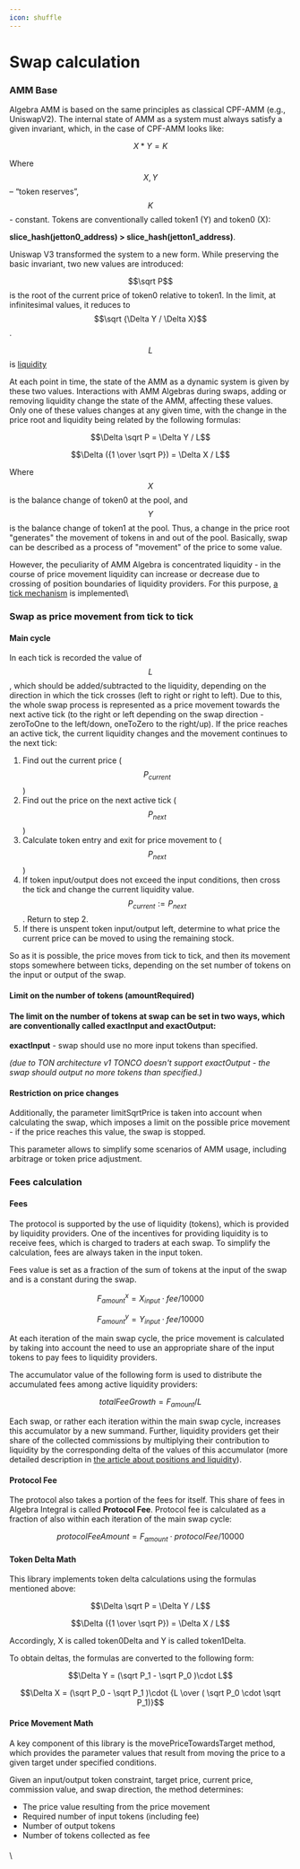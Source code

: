 ```yaml
---
icon: shuffle
---
```


# Swap calculation

### AMM Base

Algebra AMM is based on the same principles as classical CPF-AMM (e.g., UniswapV2). The internal state of AMM as a system must always satisfy a given invariant, which, in the case of CPF-AMM looks like:

$$X * Y = K$$

Where $$X, Y$$ – “token reserves”, $$K$$ - constant. Tokens are conventionally called token1 (Y) and token0 (X):

**slice\_hash(jetton0\_address) > slice\_hash(jetton1\_address)**.

Uniswap V3 transformed the system to a new form. While preserving the basic invariant, two new values are introduced:

$$\sqrt P$$ is the root of the current price of token0 relative to token1. In the limit, at infinitesimal values, it reduces to $$\sqrt {\Delta Y / \Delta X}$$.

$$L$$ is [liquidity](liquidity-and-positions.md)

At each point in time, the state of the AMM as a dynamic system is given by these two values. Interactions with AMM Algebras during swaps, adding or removing liquidity change the state of the AMM, affecting these values. Only one of these values changes at any given time, with the change in the price root and liquidity being related by the following formulas:

$$\Delta \sqrt P = \Delta Y / L$$

$$\Delta ({1 \over \sqrt P}) = \Delta X / L$$

Where $$X$$ is the balance change of token0 at the pool, and $$Y$$is the balance change of token1 at the pool. Thus, a change in the price root "generates" the movement of tokens in and out of the pool. Basically, swap can be described as a process of "movement" of the price to some value.

However, the peculiarity of AMM Algebra is concentrated liquidity - in the course of price movement liquidity can increase or decrease due to crossing of position boundaries of liquidity providers. For this purpose, [a tick mechanism](ticks.md) is implemented\\

### Swap as price movement from tick to tick

#### Main cycle

In each tick is recorded the value of $$L$$, which should be added/subtracted to the liquidity, depending on the direction in which the tick crosses (left to right or right to left). Due to this, the whole swap process is represented as a price movement towards the next active tick (to the right or left depending on the swap direction - zeroToOne to the left/down, oneToZero to the right/up). If the price reaches an active tick, the current liquidity changes and the movement continues to the next tick:

1. Find out the current price ($$P_{current}$$)
2. Find out the price on the next active tick ($$P_{next}$$)
3. Calculate token entry and exit for price movement to ($$P_{next}$$)
4. If token input/output does not exceed the input conditions, then cross the tick and change the current liquidity value. $$P_{current} := P_{next}$$. Return to step 2.
5. If there is unspent token input/output left, determine to what price the current price can be moved to using the remaining stock.

So as it is possible, the price moves from tick to tick, and then its movement stops somewhere between ticks, depending on the set number of tokens on the input or output of the swap.

#### Limit on the number of tokens (amountRequired)

#### The limit on the number of tokens at swap can be set in two ways, which are conventionally called exactInput and exactOutput:

**exactInput** - swap should use no more input tokens than specified.

_(due to TON architecture v1 TONCO doesn't support exactOutput - the swap should output no more tokens than specified.)_

#### Restriction on price changes

Additionally, the parameter limitSqrtPrice is taken into account when calculating the swap, which imposes a limit on the possible price movement - if the price reaches this value, the swap is stopped.

This parameter allows to simplify some scenarios of AMM usage, including arbitrage or token price adjustment.

### Fees calculation

#### Fees

The protocol is supported by the use of liquidity (tokens), which is provided by liquidity providers. One of the incentives for providing liquidity is to receive fees, which is charged to traders at each swap. To simplify the calculation, fees are always taken in the input token.

Fees value is set as a fraction of the sum of tokens at the input of the swap and is a constant during the swap.

$$F_{amount}^x = X_{input} \cdot fee / 10000$$

$$F_{amount}^y = Y_{input} \cdot fee / 10000$$



At each iteration of the main swap cycle, the price movement is calculated by taking into account the need to use an appropriate share of the input tokens to pay fees to liquidity providers.

The accumulator value of the following form is used to distribute the accumulated fees among active liquidity providers:

$$totalFeeGrowth = F_{amount} / L$$

Each swap, or rather each iteration within the main swap cycle, increases this accumulator by a new summand. Further, liquidity providers get their share of the collected commissions by multiplying their contribution to liquidity by the corresponding delta of the values of this accumulator (more detailed description in [the article about positions and liquidity](liquidity-and-positions.md)).

#### Protocol Fee

The protocol also takes a portion of the fees for itself. This share of fees in Algebra Integral is called **Protocol Fee**. Protocol fee is calculated as a fraction of also within each iteration of the main swap cycle:

$$protocolFeeAmount = F_{amount} \cdot protocolFee / 10000$$

#### Token Delta Math

This library implements token delta calculations using the formulas mentioned above:

$$\Delta \sqrt P = \Delta Y / L$$

$$\Delta ({1 \over \sqrt P}) = \Delta X / L$$

Accordingly, X is called token0Delta and Y is called token1Delta.

To obtain deltas, the formulas are converted to the following form:

$$\Delta Y = (\sqrt P_1 - \sqrt P_0 )\cdot L$$

$$\Delta X = (\sqrt P_0 - \sqrt P_1 )\cdot {L \over ( \sqrt P_0 \cdot \sqrt P_1)}$$

#### Price Movement Math

A key component of this library is the movePriceTowardsTarget method, which provides the parameter values that result from moving the price to a given target under specified conditions.

Given an input/output token constraint, target price, current price, commission value, and swap direction, the method determines:

* The price value resulting from the price movement
* Required number of input tokens (including fee)
* Number of output tokens
* Number of tokens collected as fee

####

\\
